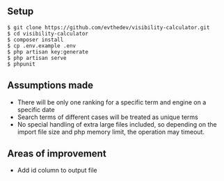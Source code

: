 ## Setup

```
$ git clone https://github.com/evthedev/visibility-calculator.git
$ cd visibility-calculator
$ composer install
$ cp .env.example .env
$ php artisan key:generate
$ php artisan serve
$ phpunit
```

## Assumptions made
* There will be only one ranking for a specific term and engine on a specific date
* Search terms of different cases will be treated as unique terms
* No special handling of extra large files included, so depending on the import file size and php memory limit, the operation may timeout.

## Areas of improvement
* Add id column to output file